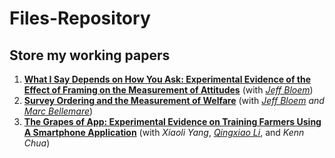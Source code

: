 # Files-Repository
## Store my working papers
1. [**What I Say Depends on How You Ask: Experimental Evidence of the Effect of Framing on the Measurement of Attitudes**](https://files.kwrahman.com/What_I_Say_Depends_on_How_You_Ask.pdf) (with _[Jeff Bloem](https://jeffbloem.wordpress.com/)_)
2. [**Survey Ordering and the Measurement of Welfare**](https://marcfbellemare.com/wordpress/wp-content/uploads/2023/04/RahmanBloemBellemareSurveyOrdering06April2023.pdf)  (with _[Jeff Bloem](https://jeffbloem.wordpress.com/) and [Marc Bellemare](https://marcfbellemare.com/wordpress/about)_)
3. [**The Grapes of App: Experimental Evidence on Training Farmers Using A Smartphone Application**](https://files.kwrahman.com/Grapes_of_App.pdf) (with _Xiaoli Yang_, _[Qingxiao Li](https://www.lsu.edu/agriculture/agecon/people/bio/qingxiao-li.php)_, and _Kenn Chua_)
